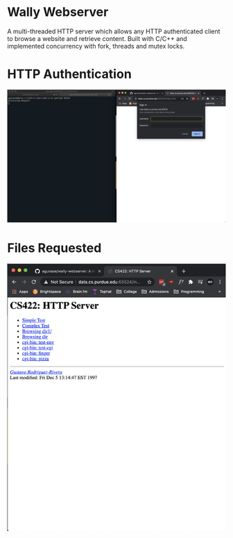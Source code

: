 # Wally Webserver
A multi-threaded HTTP server which allows any HTTP authenticated client to browse a website and retrieve content. Built with C/C++ and implemented concurrency with fork, threads and mutex locks.

# HTTP Authentication
![setup of server](setup.png?raw=true "Server Authentication")

# Files Requested
![directory of files](homepage.png?raw=true "Directory")
